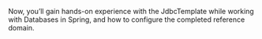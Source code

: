 Now, you’ll gain hands-on experience with the JdbcTemplate while working with Databases in Spring, and how to configure the completed reference domain.
